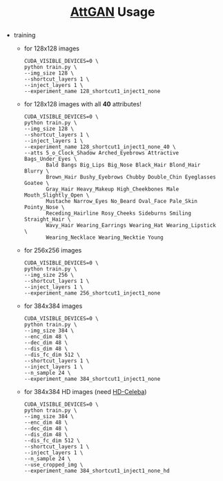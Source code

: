 # <p align="center"> [AttGAN](https://arxiv.org/abs/1711.10678) Usage </p>

- training

    - for 128x128 images

        ```console
        CUDA_VISIBLE_DEVICES=0 \
        python train.py \
        --img_size 128 \
        --shortcut_layers 1 \
        --inject_layers 1 \
        --experiment_name 128_shortcut1_inject1_none
        ```

    - for 128x128 images with all **40** attributes!

        ```console
        CUDA_VISIBLE_DEVICES=0 \
        python train.py \
        --img_size 128 \
        --shortcut_layers 1 \
        --inject_layers 1 \
        --experiment_name 128_shortcut1_inject1_none_40 \
        --atts 5_o_Clock_Shadow Arched_Eyebrows Attractive Bags_Under_Eyes \
               Bald Bangs Big_Lips Big_Nose Black_Hair Blond_Hair Blurry \
               Brown_Hair Bushy_Eyebrows Chubby Double_Chin Eyeglasses Goatee \
               Gray_Hair Heavy_Makeup High_Cheekbones Male Mouth_Slightly_Open \
               Mustache Narrow_Eyes No_Beard Oval_Face Pale_Skin Pointy_Nose \
               Receding_Hairline Rosy_Cheeks Sideburns Smiling Straight_Hair \
               Wavy_Hair Wearing_Earrings Wearing_Hat Wearing_Lipstick \
               Wearing_Necklace Wearing_Necktie Young
        ```

    - for 256x256 images

        ```console
        CUDA_VISIBLE_DEVICES=0 \
        python train.py \
        --img_size 256 \
        --shortcut_layers 1 \
        --inject_layers 1 \
        --experiment_name 256_shortcut1_inject1_none
        ```

    - for 384x384 images

        ```console
        CUDA_VISIBLE_DEVICES=0 \
        python train.py \
        --img_size 384 \
        --enc_dim 48 \
        --dec_dim 48 \
        --dis_dim 48 \
        --dis_fc_dim 512 \
        --shortcut_layers 1 \
        --inject_layers 1 \
        --n_sample 24 \
        --experiment_name 384_shortcut1_inject1_none
        ```

    - for 384x384 HD images (need [HD-Celeba](https://github.com/LynnHo/HD-CelebA-Cropper))

        ```console
        CUDA_VISIBLE_DEVICES=0 \
        python train.py \
        --img_size 384 \
        --enc_dim 48 \
        --dec_dim 48 \
        --dis_dim 48 \
        --dis_fc_dim 512 \
        --shortcut_layers 1 \
        --inject_layers 1 \
        --n_sample 24 \
        --use_cropped_img \
        --experiment_name 384_shortcut1_inject1_none_hd
        ```